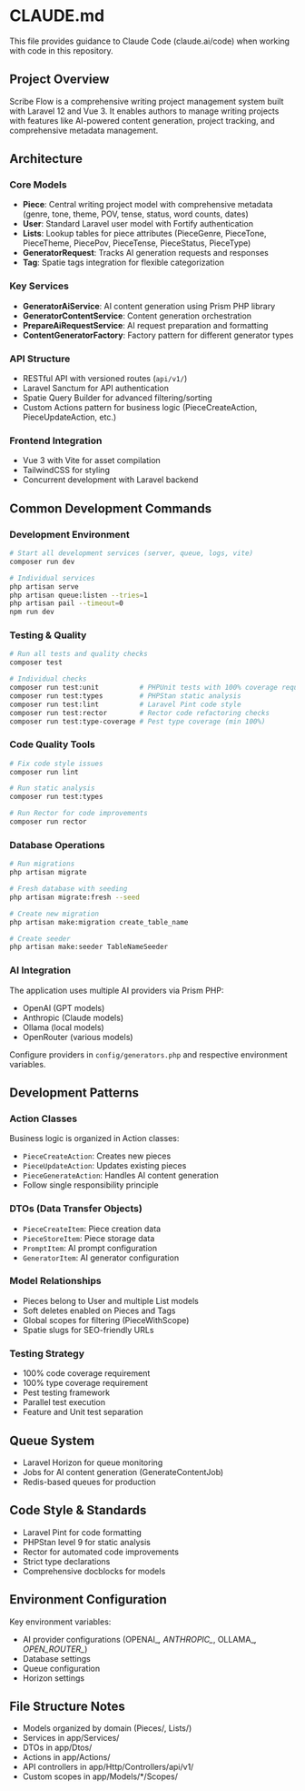 # CLAUDE.md

This file provides guidance to Claude Code (claude.ai/code) when working with code in this repository.

## Project Overview

Scribe Flow is a comprehensive writing project management system built with Laravel 12 and Vue 3. It enables authors to manage writing projects with features like AI-powered content generation, project tracking, and comprehensive metadata management.

## Architecture

### Core Models
- **Piece**: Central writing project model with comprehensive metadata (genre, tone, theme, POV, tense, status, word counts, dates)
- **User**: Standard Laravel user model with Fortify authentication
- **Lists**: Lookup tables for piece attributes (PieceGenre, PieceTone, PieceTheme, PiecePov, PieceTense, PieceStatus, PieceType)
- **GeneratorRequest**: Tracks AI generation requests and responses
- **Tag**: Spatie tags integration for flexible categorization

### Key Services
- **GeneratorAiService**: AI content generation using Prism PHP library
- **GeneratorContentService**: Content generation orchestration
- **PrepareAiRequestService**: AI request preparation and formatting
- **ContentGeneratorFactory**: Factory pattern for different generator types

### API Structure
- RESTful API with versioned routes (`api/v1/`)
- Laravel Sanctum for API authentication
- Spatie Query Builder for advanced filtering/sorting
- Custom Actions pattern for business logic (PieceCreateAction, PieceUpdateAction, etc.)

### Frontend Integration
- Vue 3 with Vite for asset compilation
- TailwindCSS for styling
- Concurrent development with Laravel backend

## Common Development Commands

### Development Environment
```bash
# Start all development services (server, queue, logs, vite)
composer run dev

# Individual services
php artisan serve
php artisan queue:listen --tries=1
php artisan pail --timeout=0
npm run dev
```

### Testing & Quality
```bash
# Run all tests and quality checks
composer test

# Individual checks
composer run test:unit          # PHPUnit tests with 100% coverage requirement
composer run test:types         # PHPStan static analysis
composer run test:lint          # Laravel Pint code style
composer run test:rector        # Rector code refactoring checks
composer run test:type-coverage # Pest type coverage (min 100%)
```

### Code Quality Tools
```bash
# Fix code style issues
composer run lint

# Run static analysis
composer run test:types

# Run Rector for code improvements
composer run rector
```

### Database Operations
```bash
# Run migrations
php artisan migrate

# Fresh database with seeding
php artisan migrate:fresh --seed

# Create new migration
php artisan make:migration create_table_name

# Create seeder
php artisan make:seeder TableNameSeeder
```

### AI Integration
The application uses multiple AI providers via Prism PHP:
- OpenAI (GPT models)
- Anthropic (Claude models)
- Ollama (local models)
- OpenRouter (various models)

Configure providers in `config/generators.php` and respective environment variables.

## Development Patterns

### Action Classes
Business logic is organized in Action classes:
- `PieceCreateAction`: Creates new pieces
- `PieceUpdateAction`: Updates existing pieces
- `PieceGenerateAction`: Handles AI content generation
- Follow single responsibility principle

### DTOs (Data Transfer Objects)
- `PieceCreateItem`: Piece creation data
- `PieceStoreItem`: Piece storage data
- `PromptItem`: AI prompt configuration
- `GeneratorItem`: AI generator configuration

### Model Relationships
- Pieces belong to User and multiple List models
- Soft deletes enabled on Pieces and Tags
- Global scopes for filtering (PieceWithScope)
- Spatie slugs for SEO-friendly URLs

### Testing Strategy
- 100% code coverage requirement
- 100% type coverage requirement
- Pest testing framework
- Parallel test execution
- Feature and Unit test separation

## Queue System
- Laravel Horizon for queue monitoring
- Jobs for AI content generation (GenerateContentJob)
- Redis-based queues for production

## Code Style & Standards
- Laravel Pint for code formatting
- PHPStan level 9 for static analysis
- Rector for automated code improvements
- Strict type declarations
- Comprehensive docblocks for models

## Environment Configuration
Key environment variables:
- AI provider configurations (OPENAI_*, ANTHROPIC_*, OLLAMA_*, OPEN_ROUTER_*)
- Database settings
- Queue configuration
- Horizon settings

## File Structure Notes
- Models organized by domain (Pieces/, Lists/)
- Services in app/Services/
- DTOs in app/Dtos/
- Actions in app/Actions/
- API controllers in app/Http/Controllers/api/v1/
- Custom scopes in app/Models/*/Scopes/